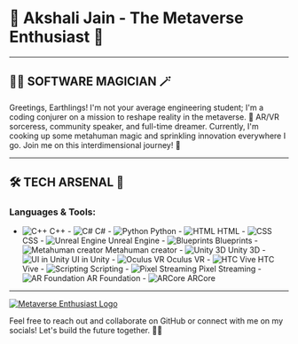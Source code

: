# 👾 Akshali Jain - The Metaverse Enthusiast 👾

---

## 👩‍💻 SOFTWARE MAGICIAN 🪄

Greetings, Earthlings! I'm not your average engineering student; I'm a coding conjurer on a mission to reshape reality in the metaverse. 🚀 AR/VR sorceress, community speaker, and full-time dreamer. Currently, I'm cooking up some metahuman magic and sprinkling innovation everywhere I go. Join me on this interdimensional journey! 🌌

---

## 🛠️ TECH ARSENAL 🧰

### Languages & Tools:
- ![C++](https://upload.wikimedia.org/wikipedia/commons/thumb/1/18/ISO_C%2B%2B_Logo.svg/200px-ISO_C%2B%2B_Logo.svg.png) C++ - ![C#](https://upload.wikimedia.org/wikipedia/commons/thumb/7/7a/C_Sharp_logo.svg/200px-C_Sharp_logo.svg.png) C# - ![Python](https://upload.wikimedia.org/wikipedia/commons/thumb/c/c3/Python-logo-notext.svg/200px-Python-logo-notext.svg.png) Python - ![HTML](https://upload.wikimedia.org/wikipedia/commons/thumb/6/61/HTML5_logo_and_wordmark.svg/200px-HTML5_logo_and_wordmark.svg.png) HTML - ![CSS](https://upload.wikimedia.org/wikipedia/commons/thumb/d/d5/CSS3_logo_and_wordmark.svg/200px-CSS3_logo_and_wordmark.svg.png) CSS - ![Unreal Engine](https://upload.wikimedia.org/wikipedia/commons/thumb/8/83/Unreal_Engine_Logo_Black.svg/200px-Unreal_Engine_Logo_Black.svg.png) Unreal Engine - ![Blueprints](https://upload.wikimedia.org/wikipedia/commons/thumb/2/26/UE4-Blueprint-Icon.png/200px-UE4-Blueprint-Icon.png) Blueprints - ![Metahuman creator](https://upload.wikimedia.org/wikipedia/commons/thumb/7/75/UE4-Metahuman_Creator-Icon.png/200px-UE4-Metahuman_Creator-Icon.png) Metahuman creator - ![Unity 3D](https://upload.wikimedia.org/wikipedia/commons/thumb/1/19/Unity_Technologies_logo.svg/200px-Unity_Technologies_logo.svg.png) Unity 3D - ![UI in Unity](https://upload.wikimedia.org/wikipedia/commons/thumb/1/19/Unity_Technologies_logo.svg/200px-Unity_Technologies_logo.svg.png) UI in Unity - ![Oculus VR](https://upload.wikimedia.org/wikipedia/commons/thumb/3/33/Oculus_Logo.svg/200px-Oculus_Logo.svg.png) Oculus VR - ![HTC Vive](https://upload.wikimedia.org/wikipedia/commons/thumb/a/a2/HTC_Vive_logo.svg/200px-HTC_Vive_logo.svg.png) HTC Vive - ![Scripting](https://upload.wikimedia.org/wikipedia/commons/thumb/c/c9/Blue_script.jpg/200px-Blue_script.jpg) Scripting - ![Pixel Streaming](https://upload.wikimedia.org/wikipedia/commons/thumb/e/e2/Unreal_Engine_Pixel_Streaming_Logo.svg/200px-Unreal_Engine_Pixel_Streaming_Logo.svg.png) Pixel Streaming - ![AR Foundation](https://upload.wikimedia.org/wikipedia/commons/thumb/f/fa/Unity_Technologies_logo.svg/200px-Unity_Technologies_logo.svg.png) AR Foundation - ![ARCore](https://upload.wikimedia.org/wikipedia/commons/thumb/6/63/ARCore_Logo.svg/200px-ARCore_Logo.svg.png) ARCore

---

[![Metaverse Enthusiast Logo](link_to_your_logo_image)](https://yourwebsite.com)

Feel free to reach out and collaborate on GitHub or connect with me on my socials! Let's build the future together. 🚀✨
